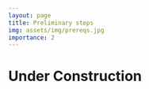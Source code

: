 ```yaml
---
layout: page
title: Preliminary steps
img: assets/img/prereqs.jpg
importance: 2
---
```


# Under Construction